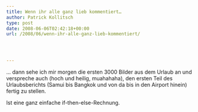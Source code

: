 ```yaml
---
title: Wenn ihr alle ganz lieb kommentiert…
author: Patrick Kollitsch
type: post
date: 2008-06-06T02:42:18+00:00
url: /2008/06/wenn-ihr-alle-ganz-lieb-kommentiert/




---
```

... dann sehe ich mir morgen die ersten 3000 Bilder aus dem Urlaub an und verspreche auch (hoch und heilig, muahahaha), den ersten Teil des Urlaubsberichts (Samui bis Bangkok und von da bis in den Airport hinein) fertig zu stellen.

Ist eine ganz einfache if-then-else-Rechnung.